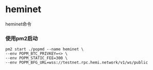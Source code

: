 # heminet
heminet命令
### 使用pm2启动
```
pm2 start ./popmd --name heminet \
--env POPM_BTC_PRIVKEY=<> \
--env POPM_STATIC_FEE=300 \
--env POPM_BFG_URL=wss://testnet.rpc.hemi.network/v1/ws/public
```

